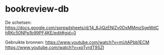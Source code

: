 # bookreview-db

De schetsen:
https://docs.google.com/spreadsheets/d/14_8JjQzENlZv0DsMMmzSgeWdChRKc50NPp1b99PF4KE/edit#gid=0

Gebruikte bronnen:
https://www.youtube.com/watch?v=mUtAPbb1ECM
https://www.youtube.com/watch?v=xoTyrdT9SZI
